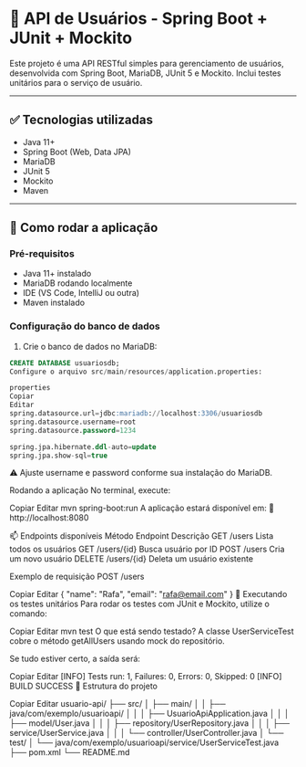# 🧪 API de Usuários - Spring Boot + JUnit + Mockito

Este projeto é uma API RESTful simples para gerenciamento de usuários, desenvolvida com Spring Boot, MariaDB, JUnit 5 e Mockito. Inclui testes unitários para o serviço de usuário.

---

## ✅ Tecnologias utilizadas

- Java 11+
- Spring Boot (Web, Data JPA)
- MariaDB
- JUnit 5
- Mockito
- Maven

---

## 🚀 Como rodar a aplicação

### Pré-requisitos

- Java 11+ instalado
- MariaDB rodando localmente
- IDE (VS Code, IntelliJ ou outra)
- Maven instalado

### Configuração do banco de dados

1. Crie o banco de dados no MariaDB:

```sql
CREATE DATABASE usuariosdb;
Configure o arquivo src/main/resources/application.properties:

properties
Copiar
Editar
spring.datasource.url=jdbc:mariadb://localhost:3306/usuariosdb
spring.datasource.username=root
spring.datasource.password=1234

spring.jpa.hibernate.ddl-auto=update
spring.jpa.show-sql=true
```

⚠️ Ajuste username e password conforme sua instalação do MariaDB.

Rodando a aplicação
No terminal, execute:

Copiar
Editar
mvn spring-boot:run
A aplicação estará disponível em:
📍 http://localhost:8080

📫 Endpoints disponíveis
Método	Endpoint	Descrição
GET	/users	Lista todos os usuários
GET	/users/{id}	Busca usuário por ID
POST	/users	Cria um novo usuário
DELETE	/users/{id}	Deleta um usuário existente

Exemplo de requisição POST /users

Copiar
Editar
{
  "name": "Rafa",
  "email": "rafa@email.com"
}
🧪 Executando os testes unitários
Para rodar os testes com JUnit e Mockito, utilize o comando:

Copiar
Editar
mvn test
O que está sendo testado?
A classe UserServiceTest cobre o método getAllUsers usando mock do repositório.

Se tudo estiver certo, a saída será:

Copiar
Editar
[INFO] Tests run: 1, Failures: 0, Errors: 0, Skipped: 0
[INFO] BUILD SUCCESS
📁 Estrutura do projeto

Copiar
Editar
usuario-api/
├── src/
│   ├── main/
│   │   ├── java/com/exemplo/usuarioapi/
│   │   │   ├── UsuarioApiApplication.java
│   │   │   ├── model/User.java
│   │   │   ├── repository/UserRepository.java
│   │   │   ├── service/UserService.java
│   │   │   └── controller/UserController.java
│   └── test/
│       └── java/com/exemplo/usuarioapi/service/UserServiceTest.java
├── pom.xml
└── README.md
